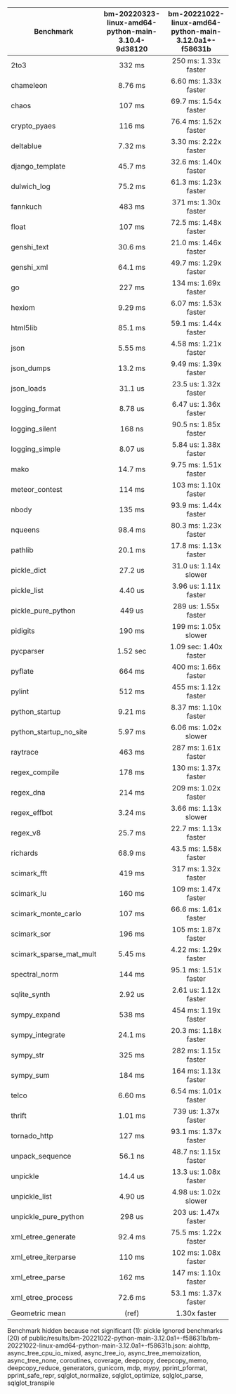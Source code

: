 | Benchmark               | bm-20220323-linux-amd64-python-main-3.10.4-9d38120 | bm-20221022-linux-amd64-python-main-3.12.0a1+-f58631b |
|-------------------------|:--------------------------------------------------:|:-----------------------------------------------------:|
| 2to3                    | 332 ms                                             | 250 ms: 1.33x faster                                  |
| chameleon               | 8.76 ms                                            | 6.60 ms: 1.33x faster                                 |
| chaos                   | 107 ms                                             | 69.7 ms: 1.54x faster                                 |
| crypto_pyaes            | 116 ms                                             | 76.4 ms: 1.52x faster                                 |
| deltablue               | 7.32 ms                                            | 3.30 ms: 2.22x faster                                 |
| django_template         | 45.7 ms                                            | 32.6 ms: 1.40x faster                                 |
| dulwich_log             | 75.2 ms                                            | 61.3 ms: 1.23x faster                                 |
| fannkuch                | 483 ms                                             | 371 ms: 1.30x faster                                  |
| float                   | 107 ms                                             | 72.5 ms: 1.48x faster                                 |
| genshi_text             | 30.6 ms                                            | 21.0 ms: 1.46x faster                                 |
| genshi_xml              | 64.1 ms                                            | 49.7 ms: 1.29x faster                                 |
| go                      | 227 ms                                             | 134 ms: 1.69x faster                                  |
| hexiom                  | 9.29 ms                                            | 6.07 ms: 1.53x faster                                 |
| html5lib                | 85.1 ms                                            | 59.1 ms: 1.44x faster                                 |
| json                    | 5.55 ms                                            | 4.58 ms: 1.21x faster                                 |
| json_dumps              | 13.2 ms                                            | 9.49 ms: 1.39x faster                                 |
| json_loads              | 31.1 us                                            | 23.5 us: 1.32x faster                                 |
| logging_format          | 8.78 us                                            | 6.47 us: 1.36x faster                                 |
| logging_silent          | 168 ns                                             | 90.5 ns: 1.85x faster                                 |
| logging_simple          | 8.07 us                                            | 5.84 us: 1.38x faster                                 |
| mako                    | 14.7 ms                                            | 9.75 ms: 1.51x faster                                 |
| meteor_contest          | 114 ms                                             | 103 ms: 1.10x faster                                  |
| nbody                   | 135 ms                                             | 93.9 ms: 1.44x faster                                 |
| nqueens                 | 98.4 ms                                            | 80.3 ms: 1.23x faster                                 |
| pathlib                 | 20.1 ms                                            | 17.8 ms: 1.13x faster                                 |
| pickle_dict             | 27.2 us                                            | 31.0 us: 1.14x slower                                 |
| pickle_list             | 4.40 us                                            | 3.96 us: 1.11x faster                                 |
| pickle_pure_python      | 449 us                                             | 289 us: 1.55x faster                                  |
| pidigits                | 190 ms                                             | 199 ms: 1.05x slower                                  |
| pycparser               | 1.52 sec                                           | 1.09 sec: 1.40x faster                                |
| pyflate                 | 664 ms                                             | 400 ms: 1.66x faster                                  |
| pylint                  | 512 ms                                             | 455 ms: 1.12x faster                                  |
| python_startup          | 9.21 ms                                            | 8.37 ms: 1.10x faster                                 |
| python_startup_no_site  | 5.97 ms                                            | 6.06 ms: 1.02x slower                                 |
| raytrace                | 463 ms                                             | 287 ms: 1.61x faster                                  |
| regex_compile           | 178 ms                                             | 130 ms: 1.37x faster                                  |
| regex_dna               | 214 ms                                             | 209 ms: 1.02x faster                                  |
| regex_effbot            | 3.24 ms                                            | 3.66 ms: 1.13x slower                                 |
| regex_v8                | 25.7 ms                                            | 22.7 ms: 1.13x faster                                 |
| richards                | 68.9 ms                                            | 43.5 ms: 1.58x faster                                 |
| scimark_fft             | 419 ms                                             | 317 ms: 1.32x faster                                  |
| scimark_lu              | 160 ms                                             | 109 ms: 1.47x faster                                  |
| scimark_monte_carlo     | 107 ms                                             | 66.6 ms: 1.61x faster                                 |
| scimark_sor             | 196 ms                                             | 105 ms: 1.87x faster                                  |
| scimark_sparse_mat_mult | 5.45 ms                                            | 4.22 ms: 1.29x faster                                 |
| spectral_norm           | 144 ms                                             | 95.1 ms: 1.51x faster                                 |
| sqlite_synth            | 2.92 us                                            | 2.61 us: 1.12x faster                                 |
| sympy_expand            | 538 ms                                             | 454 ms: 1.19x faster                                  |
| sympy_integrate         | 24.1 ms                                            | 20.3 ms: 1.18x faster                                 |
| sympy_str               | 325 ms                                             | 282 ms: 1.15x faster                                  |
| sympy_sum               | 184 ms                                             | 164 ms: 1.13x faster                                  |
| telco                   | 6.60 ms                                            | 6.54 ms: 1.01x faster                                 |
| thrift                  | 1.01 ms                                            | 739 us: 1.37x faster                                  |
| tornado_http            | 127 ms                                             | 93.1 ms: 1.37x faster                                 |
| unpack_sequence         | 56.1 ns                                            | 48.7 ns: 1.15x faster                                 |
| unpickle                | 14.4 us                                            | 13.3 us: 1.08x faster                                 |
| unpickle_list           | 4.90 us                                            | 4.98 us: 1.02x slower                                 |
| unpickle_pure_python    | 298 us                                             | 203 us: 1.47x faster                                  |
| xml_etree_generate      | 92.4 ms                                            | 75.5 ms: 1.22x faster                                 |
| xml_etree_iterparse     | 110 ms                                             | 102 ms: 1.08x faster                                  |
| xml_etree_parse         | 162 ms                                             | 147 ms: 1.10x faster                                  |
| xml_etree_process       | 72.6 ms                                            | 53.1 ms: 1.37x faster                                 |
| Geometric mean          | (ref)                                              | 1.30x faster                                          |

Benchmark hidden because not significant (1): pickle
Ignored benchmarks (20) of public/results/bm-20221022-python-main-3.12.0a1+-f58631b/bm-20221022-linux-amd64-python-main-3.12.0a1+-f58631b.json: aiohttp, async_tree_cpu_io_mixed, async_tree_io, async_tree_memoization, async_tree_none, coroutines, coverage, deepcopy, deepcopy_memo, deepcopy_reduce, generators, gunicorn, mdp, mypy, pprint_pformat, pprint_safe_repr, sqlglot_normalize, sqlglot_optimize, sqlglot_parse, sqlglot_transpile
